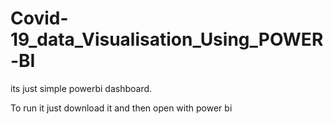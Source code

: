 # Covid-19_data_Visualisation_Using_POWER-BI
its just simple powerbi dashboard.


To run it just download it and then open with power bi
